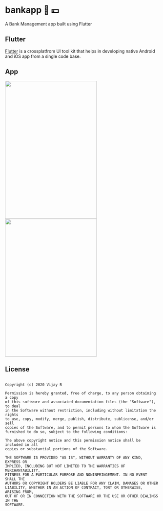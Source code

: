 # bankapp 🏦 💴

A Bank Management app built using Flutter

## Flutter
[Flutter](https://flutter.dev/) is a crossplatfrom UI tool kit that helps in developing native Android and iOS app from a single code base.

## App

<img src="https://user-images.githubusercontent.com/58719230/88457200-188ae100-cea2-11ea-86c4-e7db0808591d.png" width="300" height="450">   <img src="https://user-images.githubusercontent.com/58719230/88457199-16288700-cea2-11ea-8595-4af8d1582d9e.png" width="300" height="450">



## License
```

Copyright (c) 2020 Vijay R

Permission is hereby granted, free of charge, to any person obtaining a copy
of this software and associated documentation files (the "Software"), to deal
in the Software without restriction, including without limitation the rights
to use, copy, modify, merge, publish, distribute, sublicense, and/or sell
copies of the Software, and to permit persons to whom the Software is
furnished to do so, subject to the following conditions:

The above copyright notice and this permission notice shall be included in all
copies or substantial portions of the Software.

THE SOFTWARE IS PROVIDED "AS IS", WITHOUT WARRANTY OF ANY KIND, EXPRESS OR
IMPLIED, INCLUDING BUT NOT LIMITED TO THE WARRANTIES OF MERCHANTABILITY,
FITNESS FOR A PARTICULAR PURPOSE AND NONINFRINGEMENT. IN NO EVENT SHALL THE
AUTHORS OR COPYRIGHT HOLDERS BE LIABLE FOR ANY CLAIM, DAMAGES OR OTHER
LIABILITY, WHETHER IN AN ACTION OF CONTRACT, TORT OR OTHERWISE, ARISING FROM,
OUT OF OR IN CONNECTION WITH THE SOFTWARE OR THE USE OR OTHER DEALINGS IN THE
SOFTWARE.
```


